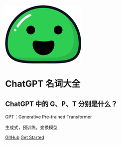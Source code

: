 <!-- _coverpage.md -->

![logo](icon.svg)

# ChatGPT 名词大全

## ChatGPT 中的 G、P、T 分别是什么？

GPT：Generative Pre-trained Transformer 

生成式，预训练，变换模型

[GitHub](https://github.com/docsifyjs/docsify/)
[Get Started](#headline)
